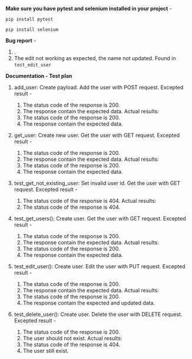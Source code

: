 **Make sure you have pytest and selenium installed in your project** -

`pip install pytest`

`pip install selenium`

**Bug report** -
1. .
2. The edit not working as expected, the name not updated. Found in `test_edit_user`

**Documentation - Test plan**
1. add_user:
    Create payload.
    Add the user with POST request.
    Excepted result -
    1. The status code of the response is 200.
    2. The response contain the expected data.
    Actual results:
    1. The status code of the response is 200.
    2. The response contain the expected data.


2. get_user:
   Create new user.
   Get the user with GET request.
   Excepted result -
    1. The status code of the response is 200.
    2. The response contain the expected data.
    Actual results:
    1. The status code of the response is 200.
    2. The response contain the expected data.

3. test_get_not_existing_user:
   Set invalid user id.
   Get the user with GET request.
   Excepted result -
    1. The status code of the response is 404.
    Actual results:
    1. The status code of the response is 404.

4. test_get_users():
    Create user.
    Get the user with GET request.
   Excepted result -
    1. The status code of the response is 200.
    2. The response contain the expected data.
    Actual results:
    1. The status code of the response is 200.
    2. The response contain the expected data.


5. test_edit_user():
   Create user.
   Edit the user with PUT request.
   Excepted result -
    1. The status code of the response is 200.
    2. The response contain the expected data.
       Actual results:
    1. The status code of the response is 200.
    2. The response contain the expected and updated data.



6. test_delete_user():
   Create user.
   Delete the user with DELETE request.
   Excepted result -
    1. The status code of the response is 200.
    2. The user should not exist.
       Actual results:
    1. The status code of the response is 404.
    2. The user still exist.
   


